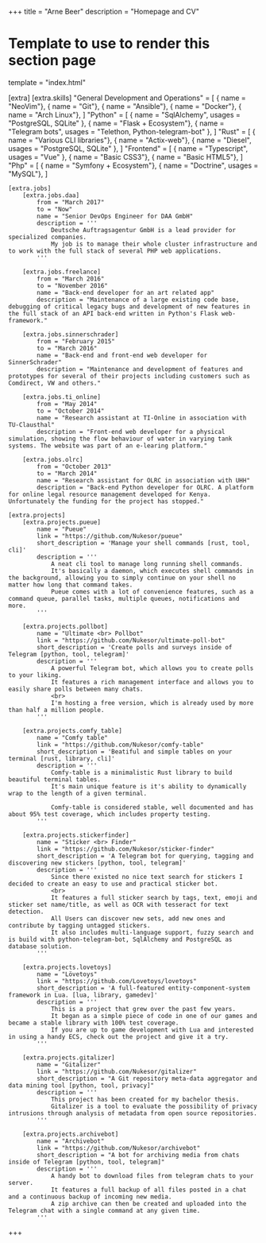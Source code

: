 +++
title = "Arne Beer"
description = "Homepage and CV"

# Template to use to render this section page
template = "index.html"

[extra]
    [extra.skills]
        "General Development and Operations" = [
            { name = "NeoVim"},
            { name = "Git"},
            { name = "Ansible"},
            { name = "Docker"},
            { name = "Arch Linux"},
        ]
        "Python" = [
            { name = "SqlAlchemy", usages = "PostgreSQL, SQLite" },
            { name = "Flask + Ecosystem"},
            { name = "Telegram bots", usages = "Telethon, Python-telegram-bot" },
        ]
        "Rust" = [
            { name = "Various CLI libraries"},
            { name = "Actix-web"},
            { name = "Diesel", usages = "PostgreSQL, SQLite" },
        ]
        "Frontend" = [
            { name = "Typescript", usages = "Vue" },
            { name = "Basic CSS3"},
            { name = "Basic HTML5"},
        ]
        "Php" = [
            { name = "Symfony + Ecosystem"},
            { name = "Doctrine", usages = "MySQL"},
        ]

    [extra.jobs]
        [extra.jobs.daa]
            from = "March 2017"
            to = "Now"
            name = "Senior DevOps Engineer for DAA GmbH"
            description = '''
                Deutsche Auftragsagentur GmbH is a lead provider for specialized companies.
                My job is to manage their whole cluster infrastructure and to work with the full stack of several PHP web applications.
            '''

        [extra.jobs.freelance]
            from = "March 2016"
            to = "November 2016"
            name = "Back-end developer for an art related app"
            description = "Maintenance of a large existing code base, debugging of critical legacy bugs and development of new features in the full stack of an API back-end written in Python's Flask web-framework."

        [extra.jobs.sinnerschrader]
            from = "February 2015"
            to = "March 2016"
            name = "Back-end and front-end web developer for SinnerSchrader"
            description = "Maintenance and development of features and prototypes for several of their projects including customers such as Comdirect, VW and others."

        [extra.jobs.ti_online]
            from = "May 2014"
            to = "October 2014"
            name = "Research assistant at TI-Online in association with TU-Clausthal"
            description = "Front-end web developer for a physical simulation, showing the flow behaviour of water in varying tank systems. The website was part of an e-learing platform."

        [extra.jobs.olrc]
            from = "October 2013"
            to = "March 2014"
            name = "Research assistant for OLRC in association with UHH"
            description = "Back-end Python developer for OLRC. A platform for online legal resource management developed for Kenya. Unfortunately the funding for the project has stopped."

    [extra.projects]
        [extra.projects.pueue]
            name = "Pueue"
            link = "https://github.com/Nukesor/pueue"
            short_description = 'Manage your shell commands [rust, tool, cli]'
            description = '''
                A neat cli tool to manage long running shell commands.
                It's basically a daemon, which executes shell commands in the background, allowing you to simply continue on your shell no matter how long that command takes.
                Pueue comes with a lot of convenience features, such as a command queue, parallel tasks, multiple queues, notifications and more.
            '''

        [extra.projects.pollbot]
            name = "Ultimate <br> Pollbot"
            link = "https://github.com/Nukesor/ultimate-poll-bot"
            short_description = 'Create polls and surveys inside of Telegram [python, tool, telegram]'
            description = '''
                A powerful Telegram bot, which allows you to create polls to your liking.
                It features a rich management interface and allows you to easily share polls between many chats.
                <br>
                I'm hosting a free version, which is already used by more than half a million people.
            '''

        [extra.projects.comfy_table]
            name = "Comfy table"
            link = "https://github.com/Nukesor/comfy-table"
            short_description = 'Beatiful and simple tables on your terminal [rust, library, cli]'
            description = '''
                Comfy-table is a minimalistic Rust library to build beautiful terminal tables.
                It's main unique feature is it's ability to dynamically wrap to the length of a given terminal.

                Comfy-table is considered stable, well documented and has about 95% test coverage, which includes property testing.
            '''

        [extra.projects.stickerfinder]
            name = "Sticker <br> Finder"
            link = "https://github.com/Nukesor/sticker-finder"
            short_description = 'A Telegram bot for querying, tagging and discovering new stickers [python, tool, telegram]'
            description = '''
                Since there existed no nice text search for stickers I decided to create an easy to use and practical sticker bot.
                <br>
                It features a full sticker search by tags, text, emoji and sticker set name/title, as well as OCR with tesseract for text detection.
                All Users can discover new sets, add new ones and contribute by tagging untagged stickers.
                It also includes multi-language support, fuzzy search and is build with python-telegram-bot, SqlAlchemy and PostgreSQL as database solution.
            '''

        [extra.projects.lovetoys]
            name = "Lövetoys"
            link = "https://github.com/Lovetoys/lovetoys"
            short_description = 'A full-featured entity-component-system framework in Lua. [lua, library, gamedev]'
            description = '''
                This is a project that grew over the past few years.
                It began as a simple piece of code in one of our games and became a stable library with 100% test coverage.
                If you are up to game development with Lua and interested in using a handy ECS, check out the project and give it a try.
            '''

        [extra.projects.gitalizer]
            name = "Gitalizer"
            link = "https://github.com/Nukesor/gitalizer"
            short_description = "A Git repository meta-data aggregator and data mining tool [python, tool, privacy]"
            description = '''
                This project has been created for my bachelor thesis.
                Gitalizer is a tool to evaluate the possibility of privacy intrusions through analysis of metadata from open source repositories.
            '''

        [extra.projects.archivebot]
            name = "Archivebot"
            link = "https://github.com/Nukesor/archivebot"
            short_description = "A bot for archiving media from chats inside of Telegram [python, tool, telegram]"
            description = '''
                A handy bot to download files from telegram chats to your server.
                It features a full backup of all files posted in a chat and a continuous backup of incoming new media.
                A zip archive can then be created and uploaded into the Telegram chat with a single command at any given time.
            '''

+++


